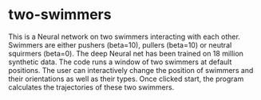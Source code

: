 # two-swimmers
This is a Neural network on two swimmers interacting with each other.
Swimmers are either pushers (beta=10), pullers (beta=10) or neutral squirmers (beta=0). The deep Neural net has been trained on 18 million synthetic data. The code runs a window of two swimmers at default positions. The user can interactively change the position of swimmers and their orientations as well as their types. Once clicked start, the program calculates the trajectories of these two swimmers.  
